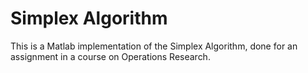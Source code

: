 # Simplex Algorithm

This is a Matlab implementation of the Simplex Algorithm, done for an assignment in a course on Operations Research.


